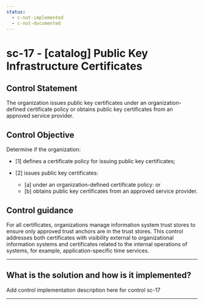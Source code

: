 ```yaml
---
status:
  - c-not-implemented
  - c-not-documented
---
```


# sc-17 - \[catalog\] Public Key Infrastructure Certificates

## Control Statement

The organization issues public key certificates under an organization-defined certificate policy or obtains public key certificates from an approved service provider.

## Control Objective

Determine if the organization:

- \[1\] defines a certificate policy for issuing public key certificates;

- \[2\] issues public key certificates:

  - \[a\] under an organization-defined certificate policy: or
  - \[b\] obtains public key certificates from an approved service provider.

## Control guidance

For all certificates, organizations manage information system trust stores to ensure only approved trust anchors are in the trust stores. This control addresses both certificates with visibility external to organizational information systems and certificates related to the internal operations of systems, for example, application-specific time services.

______________________________________________________________________

## What is the solution and how is it implemented?

Add control implementation description here for control sc-17

______________________________________________________________________

